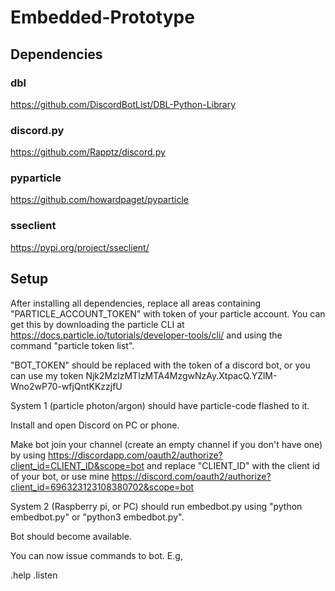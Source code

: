 # Embedded-Prototype

## Dependencies

### dbl
https://github.com/DiscordBotList/DBL-Python-Library

### discord.py
https://github.com/Rapptz/discord.py

### pyparticle
https://github.com/howardpaget/pyparticle

### sseclient
https://pypi.org/project/sseclient/


## Setup

After installing all dependencies, replace all areas containing "PARTICLE_ACCOUNT_TOKEN" with token of your particle account. You can get this by downloading the particle CLI at https://docs.particle.io/tutorials/developer-tools/cli/ and using the command "particle token list".

"BOT_TOKEN" should be replaced with the token of a discord bot, or you can use my token Njk2MzIzMTIzMTA4MzgwNzAy.XtpacQ.YZlM-Wno2wP70-wfjQntKKzzjfU

System 1 (particle photon/argon) should have particle-code flashed to it.

Install and open Discord on PC or phone.

Make bot join your channel (create an empty channel if you don't have one) by using https://discordapp.com/oauth2/authorize?client_id=CLIENT_ID&scope=bot and replace "CLIENT_ID" with the client id of your bot, or use mine https://discord.com/oauth2/authorize?client_id=696323123108380702&scope=bot

System 2 (Raspberry pi, or PC) should run embedbot.py using "python embedbot.py" or "python3 embedbot.py".

Bot should become available.

You can now issue commands to bot. E.g, 

.help
.listen




